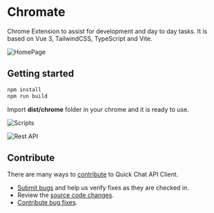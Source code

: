# Chromate

Chrome Extension to assist for development and day to day tasks. It is based on Vue 3, TailwindCSS, TypeScript and Vite.

![HomePage](./docs/home.png)

## Getting started

```bash
npm install
npm run build
```

Import **dist/chrome** folder in your chrome and it is ready to use.

![Scripts](./docs/scripts.png)

![Rest API](./docs/rest_api.png)


## Contribute

There are many ways to [contribute](./CONTRIBUTING.md) to Quick Chat API Client.
* [Submit bugs](https://github.com/entroped/quick-chat-api-client/issues) and help us verify fixes as they are checked in.
* Review the [source code changes](https://github.com/entroped/quick-chat-api-client/pulls).
* [Contribute bug fixes](https://github.com/entroped/quick-chat-api-client/blob/main/CONTRIBUTING.md).

